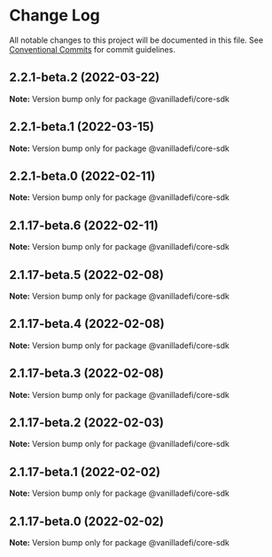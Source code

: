 # Change Log

All notable changes to this project will be documented in this file.
See [Conventional Commits](https://conventionalcommits.org) for commit guidelines.

## 2.2.1-beta.2 (2022-03-22)

**Note:** Version bump only for package @vanilladefi/core-sdk





## 2.2.1-beta.1 (2022-03-15)

**Note:** Version bump only for package @vanilladefi/core-sdk





## 2.2.1-beta.0 (2022-02-11)

**Note:** Version bump only for package @vanilladefi/core-sdk





## 2.1.17-beta.6 (2022-02-11)

**Note:** Version bump only for package @vanilladefi/core-sdk





## 2.1.17-beta.5 (2022-02-08)

**Note:** Version bump only for package @vanilladefi/core-sdk





## 2.1.17-beta.4 (2022-02-08)

**Note:** Version bump only for package @vanilladefi/core-sdk





## 2.1.17-beta.3 (2022-02-08)

**Note:** Version bump only for package @vanilladefi/core-sdk





## 2.1.17-beta.2 (2022-02-03)

**Note:** Version bump only for package @vanilladefi/core-sdk





## 2.1.17-beta.1 (2022-02-02)

**Note:** Version bump only for package @vanilladefi/core-sdk





## 2.1.17-beta.0 (2022-02-02)

**Note:** Version bump only for package @vanilladefi/core-sdk
